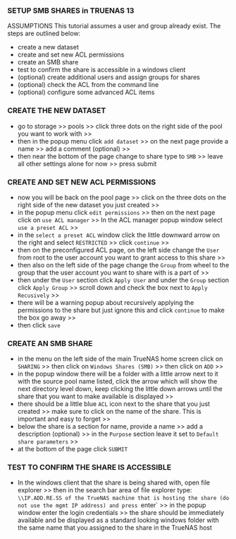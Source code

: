 ### SETUP SMB SHARES in TRUENAS 13
ASSUMPTIONS
This tutorial assumes a user and group already exist.
The steps are outlined below:
- create a new dataset
- create and set new ACL permissions
- create an SMB share
- test to confirm the share is accessible in a windows client
- (optional) create additional users and assign groups for shares
- (optional) check the ACL from the command line
- (optional) configure some advanced ACL items


### CREATE THE NEW DATASET
- go to storage >> pools >> click three dots on the right side of the pool you want to work with >>
- then in the popup menu click `add dataset` >> on the next page provide a name >> add a comment (optional) >> 
- then near the bottom of the page change to share type to `SMB` >> leave all other settings alone for now >> press submit 

### CREATE AND SET NEW ACL PERMISSIONS
- now you will be back on the pool page >> click on the three dots on the right side of the new dataset you just created >> 
- in the popup menu click `edit permissions` >> then on the next page click on `use ACL manager` >> In the ACL manager popup window select `use a preset ACL` >>
- in the `select a preset ACL` window click the little downward arrow on the right and select `RESTRICTED` >> click `continue` >>
- then on the preconfigured ACL page, on the left side change the `User` from root to the user account you want to grant access to this share >>
- then also on the left side of the page change the `Group` from wheel to the group that the user account you want to share with is a part of >>
- then under the `User` section click `Apply User` and under the `Group` section click `Apply Group` >> scroll down and check the box next to `Apply Recusively` >>
- there will be a warning popup about recursively applying the permissions to the share but just ignore this and click `continue` to make the box go away >>
- then click `save`

### CREATE AN SMB SHARE
- in the menu on the left side of the main TrueNAS home screen click on `SHARING` >> then click on `Windows Shares (SMB)` >> then click on `ADD` >>
- in the popup window there will be a folder with a little arrow next to it with the source pool name listed, click the arrow which will show the next directory level down, keep clicking the little down arrows until the share that you want to make available is displayed >>
- there should be a little blue `ACL` icon next to the share that you just created >> make sure to click on the name of the share. This is important and easy to forget >>
- below the share is a section for name, provide a name >> add a description (optional) >> in the `Purpose` section leave it set to `Default share parameters` >>
- at the bottom of the page click `SUBMIT`

### TEST TO CONFIRM THE SHARE IS ACCESSIBLE
- In the windows client that the share is being shared with, open file explorer >> then in the search bar area of file explorer type: `\\IP.ADD.RE.SS of the TrueNAS machine that is hosting the share (do not use the mgmt IP address) and press `enter` >> in the popup window enter the login credentials >> the share should be immediately available and be displayed as a standard looking windows folder with the same name that you assigned to the share in the TrueNAS host

 
